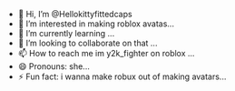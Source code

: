 - 👋 Hi, I’m @Hellokittyfittedcaps
- 👀 I’m interested in making roblox avatas...
- 🌱 I’m currently learning ...
- 💞️ I’m looking to collaborate on that ...
- 📫 How to reach me im y2k_fighter on roblox ...
- 😄 Pronouns: she...
- ⚡ Fun fact: i wanna make robux out of making avatars...

<!---
Hellokittyfittedcaps/Hellokittyfittedcaps is a ✨ special ✨ repository because its `README.md` (this file) appears on your GitHub profile.
You can click the Preview link to take a look at your changes.
--->
